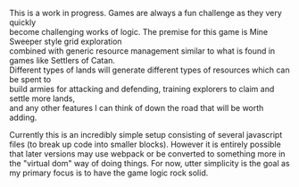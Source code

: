 This is a work in progress. Games are always a fun challenge as they very quickly <br>
become challenging works of logic. The premise for this game is Mine Sweeper style grid exploration <br>
combined with generic resource management similar to what is found in games like Settlers of Catan. <br>
Different types of lands will generate different types of resources which can be spent to <br>
build armies for attacking and defending, training explorers to claim and settle more lands, <br>
and any other features I can think of down the road that will be worth adding.

Currently this is an incredibly simple setup consisting of several javascript files (to break up code into smaller blocks). However it is entirely possible that later versions may use webpack or be converted to something more in the "virtual dom" way of doing things. For now, utter simplicity is the goal as my primary focus is to have the game logic rock solid.